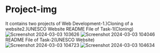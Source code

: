 # Project-img
It contains two projects of Web Development-1.)Cloning of a website2.)UNESCO Website
README File of Task-1(Cloning)
![Screenshot 2024-03-03 103626](https://github.com/AyutheCoder/Project-img/assets/158725366/4c119cf7-4a69-4307-ad10-3520c89047b6)
![Screenshot 2024-03-03 104046](https://github.com/AyutheCoder/Project-img/assets/158725366/6b1ccff9-6dec-4ab9-b41f-b99a104cb9e8)
README File of Task-2(UNESCO Website)
![Screenshot 2024-03-03 104723](https://github.com/AyutheCoder/Project-img/assets/158725366/db56ede8-075f-452c-a61b-f1faaaa729e5)
![Screenshot 2024-03-03 104634](https://github.com/AyutheCoder/Project-img/assets/158725366/c4bac601-7109-43de-b45d-f904c4a054e9)
